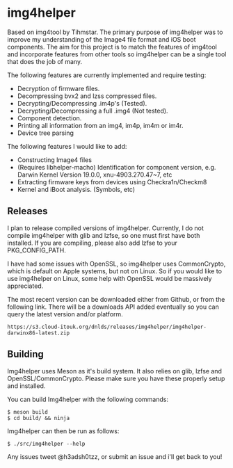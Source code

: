 # img4helper

Based on img4tool by Tihmstar. The primary purpose of img4helper was to improve my understanding of the Image4 file format and iOS boot components. The aim for this project is to match the features of img4tool and incorporate features from other tools so img4helper can be a single tool that does the job of many.

The following features are currently implemented and require testing:
 * Decryption of firmware files.
 * Decompressing bvx2 and lzss compressed files.
 * Decrypting/Decompressing .im4p's (Tested).
 * Decrypting/Decompressing a full .img4 (Not tested).
 * Component detection.
 * Printing all information from an img4, im4p, im4m or im4r.
* Device tree parsing

The following features I would like to add:
 * Constructing Image4 files
 * (Requires libhelper-macho) Identification for component version, e.g. Darwin Kernel Version 19.0.0, xnu-4903.270.47~7, etc
 * Extracting firmware keys from devices using Checkra1n/Checkm8
 * Kernel and iBoot analysis. (Symbols, etc)

## Releases

I plan to release compiled versions of img4helper. Currently, I do not compile img4helper with glib and lzfse, so one must first have both installed. If you are compiling, please also add lzfse to your PKG_CONFIG_PATH.

I have had some issues with OpenSSL, so img4helper uses CommonCrypto, which is default on Apple systems, but not on Linux. So if you would like to use img4helper on Linux, some help with OpenSSL would be massively appreciated.

The most recent version can be downloaded either from Github, or from the following link. There will be a downloads API added eventually so you can query the latest version and/or platform.
```
https://s3.cloud-itouk.org/dnlds/releases/img4helper/img4helper-darwinx86-latest.zip
```

## Building

Img4helper uses Meson as it's build system. It also relies on glib, lzfse and OpenSSL/CommonCrypto. Please make sure you have these properly setup and installed.

You can build Img4helper with the following commands:
```
$ meson build
$ cd build/ && ninja
```

Img4helper can then be run as follows:
```
$ ./src/img4helper --help
```

Any issues tweet @h3adsh0tzz, or submit an issue and i'll get back to you!
